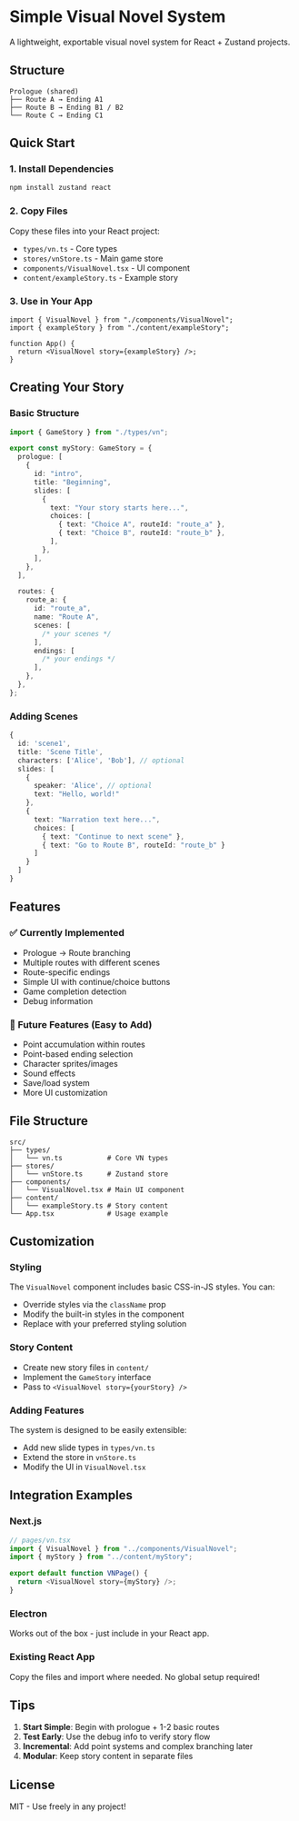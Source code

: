 # Simple Visual Novel System

A lightweight, exportable visual novel system for React + Zustand projects.

## Structure

```
Prologue (shared)
├── Route A → Ending A1
├── Route B → Ending B1 / B2
└── Route C → Ending C1
```

## Quick Start

### 1. Install Dependencies

```bash
npm install zustand react
```

### 2. Copy Files

Copy these files into your React project:

- `types/vn.ts` - Core types
- `stores/vnStore.ts` - Main game store
- `components/VisualNovel.tsx` - UI component
- `content/exampleStory.ts` - Example story

### 3. Use in Your App

```tsx
import { VisualNovel } from "./components/VisualNovel";
import { exampleStory } from "./content/exampleStory";

function App() {
  return <VisualNovel story={exampleStory} />;
}
```

## Creating Your Story

### Basic Structure

```typescript
import { GameStory } from "./types/vn";

export const myStory: GameStory = {
  prologue: [
    {
      id: "intro",
      title: "Beginning",
      slides: [
        {
          text: "Your story starts here...",
          choices: [
            { text: "Choice A", routeId: "route_a" },
            { text: "Choice B", routeId: "route_b" },
          ],
        },
      ],
    },
  ],

  routes: {
    route_a: {
      id: "route_a",
      name: "Route A",
      scenes: [
        /* your scenes */
      ],
      endings: [
        /* your endings */
      ],
    },
  },
};
```

### Adding Scenes

```typescript
{
  id: 'scene1',
  title: 'Scene Title',
  characters: ['Alice', 'Bob'], // optional
  slides: [
    {
      speaker: 'Alice', // optional
      text: "Hello, world!"
    },
    {
      text: "Narration text here...",
      choices: [
        { text: "Continue to next scene" },
        { text: "Go to Route B", routeId: "route_b" }
      ]
    }
  ]
}
```

## Features

### ✅ Currently Implemented

- Prologue → Route branching
- Multiple routes with different scenes
- Route-specific endings
- Simple UI with continue/choice buttons
- Game completion detection
- Debug information

### 🚧 Future Features (Easy to Add)

- Point accumulation within routes
- Point-based ending selection
- Character sprites/images
- Sound effects
- Save/load system
- More UI customization

## File Structure

```
src/
├── types/
│   └── vn.ts           # Core VN types
├── stores/
│   └── vnStore.ts      # Zustand store
├── components/
│   └── VisualNovel.tsx # Main UI component
├── content/
│   └── exampleStory.ts # Story content
└── App.tsx             # Usage example
```

## Customization

### Styling

The `VisualNovel` component includes basic CSS-in-JS styles. You can:

- Override styles via the `className` prop
- Modify the built-in styles in the component
- Replace with your preferred styling solution

### Story Content

- Create new story files in `content/`
- Implement the `GameStory` interface
- Pass to `<VisualNovel story={yourStory} />`

### Adding Features

The system is designed to be easily extensible:

- Add new slide types in `types/vn.ts`
- Extend the store in `vnStore.ts`
- Modify the UI in `VisualNovel.tsx`

## Integration Examples

### Next.js

```typescript
// pages/vn.tsx
import { VisualNovel } from "../components/VisualNovel";
import { myStory } from "../content/myStory";

export default function VNPage() {
  return <VisualNovel story={myStory} />;
}
```

### Electron

Works out of the box - just include in your React app.

### Existing React App

Copy the files and import where needed. No global setup required!

## Tips

1. **Start Simple**: Begin with prologue + 1-2 basic routes
2. **Test Early**: Use the debug info to verify story flow
3. **Incremental**: Add point systems and complex branching later
4. **Modular**: Keep story content in separate files

## License

MIT - Use freely in any project!
